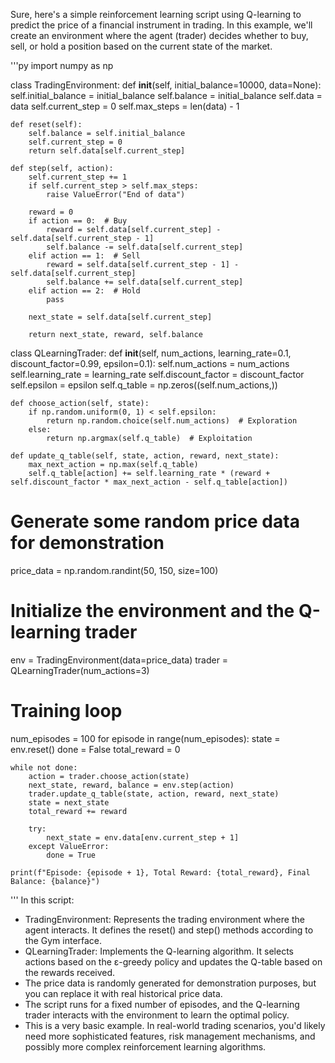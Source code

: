 Sure, here's a simple reinforcement learning script using Q-learning to predict the price of a financial instrument in trading. In this example, we'll create an environment where the agent (trader) decides whether to buy, sell, or hold a position based on the current state of the market.

'''py
import numpy as np

class TradingEnvironment:
    def __init__(self, initial_balance=10000, data=None):
        self.initial_balance = initial_balance
        self.balance = initial_balance
        self.data = data
        self.current_step = 0
        self.max_steps = len(data) - 1

    def reset(self):
        self.balance = self.initial_balance
        self.current_step = 0
        return self.data[self.current_step]

    def step(self, action):
        self.current_step += 1
        if self.current_step > self.max_steps:
            raise ValueError("End of data")

        reward = 0
        if action == 0:  # Buy
            reward = self.data[self.current_step] - self.data[self.current_step - 1]
            self.balance -= self.data[self.current_step]
        elif action == 1:  # Sell
            reward = self.data[self.current_step - 1] - self.data[self.current_step]
            self.balance += self.data[self.current_step]
        elif action == 2:  # Hold
            pass

        next_state = self.data[self.current_step]

        return next_state, reward, self.balance

class QLearningTrader:
    def __init__(self, num_actions, learning_rate=0.1, discount_factor=0.99, epsilon=0.1):
        self.num_actions = num_actions
        self.learning_rate = learning_rate
        self.discount_factor = discount_factor
        self.epsilon = epsilon
        self.q_table = np.zeros((self.num_actions,))

    def choose_action(self, state):
        if np.random.uniform(0, 1) < self.epsilon:
            return np.random.choice(self.num_actions)  # Exploration
        else:
            return np.argmax(self.q_table)  # Exploitation

    def update_q_table(self, state, action, reward, next_state):
        max_next_action = np.max(self.q_table)
        self.q_table[action] += self.learning_rate * (reward + self.discount_factor * max_next_action - self.q_table[action])

# Generate some random price data for demonstration
price_data = np.random.randint(50, 150, size=100)

# Initialize the environment and the Q-learning trader
env = TradingEnvironment(data=price_data)
trader = QLearningTrader(num_actions=3)

# Training loop
num_episodes = 100
for episode in range(num_episodes):
    state = env.reset()
    done = False
    total_reward = 0
    
    while not done:
        action = trader.choose_action(state)
        next_state, reward, balance = env.step(action)
        trader.update_q_table(state, action, reward, next_state)
        state = next_state
        total_reward += reward
        
        try:
            next_state = env.data[env.current_step + 1]
        except ValueError:
            done = True
            
    print(f"Episode: {episode + 1}, Total Reward: {total_reward}, Final Balance: {balance}")
'''
In this script:


- TradingEnvironment: Represents the trading environment where the agent interacts. It defines the reset() and step() methods according to the Gym interface.
- QLearningTrader: Implements the Q-learning algorithm. It selects actions based on the ε-greedy policy and updates the Q-table based on the rewards received.
- The price data is randomly generated for demonstration purposes, but you can replace it with real historical price data.
- The script runs for a fixed number of episodes, and the Q-learning trader interacts with the environment to learn the optimal policy.
- This is a very basic example. In real-world trading scenarios, you'd likely need more sophisticated features, risk management mechanisms, and possibly more complex reinforcement learning algorithms.
